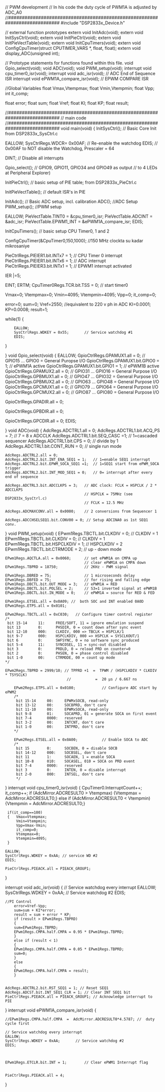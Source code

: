 // PWM development // In his code the duty cycle of PWM1A is adjusted by ADC_A0 //###########################################################################
#include "DSP2833x_Device.h"

// external function prototypes
extern void InitAdc(void);
extern void InitSysCtrl(void);
extern void InitPieCtrl(void);
extern void InitPieVectTable(void);
extern void InitCpuTimers(void);
extern void ConfigCpuTimer(struct CPUTIMER_VARS *, float, float);
extern void display_ADC(unsigned int);

// Prototype statements for functions found within this file.
void Gpio_select(void);
void ADC(void);
void PWM_setup(void);
interrupt void cpu_timer0_isr(void);
interrupt void adc_isr(void);           // ADC End of Sequence ISR
interrupt void ePWM1A_compare_isr(void); // EPWM COMPARE ISR

//Global Variables
float Vmax,Vtempmax;
float Vmin,Vtempmin;
float Vpp;
int it_comp;


float error;
float sum;
float Vref;
float KI;
float KP;
float result;


//########################################################################### // main code //###########################################################################
void main(void)
{
InitSysCtrl();               // Basic Core Init from DSP2833x_SysCtrl.c

EALLOW;
SysCtrlRegs.WDCR= 0x00AF;   // Re-enable the watchdog
EDIS;                       // 0x00AF  to NOT disable the Watchdog, Prescaler = 64

DINT;               // Disable all interrupts

Gpio_select();      // GPIO9, GPIO11, GPIO34 and GPIO49 as output
                    // to 4 LEDs at Peripheral Explorer)

InitPieCtrl();      // basic setup of PIE table; from DSP2833x_PieCtrl.c

InitPieVectTable(); // default ISR's in PIE

InitAdc();          // Basic ADC setup, incl. calibration
ADC();              //ADC Setup
PWM_setup();        //PWM setup


EALLOW;
PieVectTable.TINT0 = &cpu_timer0_isr;
PieVectTable.ADCINT = &adc_isr;
PieVectTable.EPWM1_INT = &ePWM1A_compare_isr;
EDIS;

InitCpuTimers();    // basic setup CPU Timer0, 1 and 2

ConfigCpuTimer(&CpuTimer0,150,1000); //150 MHz clockta su kadar mikrosaniye


PieCtrlRegs.PIEIER1.bit.INTx7 = 1;        // CPU Timer 0 interrupt
PieCtrlRegs.PIEIER1.bit.INTx6 = 1;        // ADC interrupt
PieCtrlRegs.PIEIER3.bit.INTx1 = 1;	      // EPWM1 interrupt activated

IER |=5;

EINT;
ERTM;
CpuTimer0Regs.TCR.bit.TSS = 0;  // start timer0

Vmax=0;
Vtempmax=0;
Vmin=4095;
Vtempmin=4095;
Vpp=0;
it_comp=0;


error=0;
sum=0;
Vref=2550;  //equivalent to 220 v ph in ADC
KI=0.0001;
KP=0.0008;
result=1;

while(1) {

        EALLOW;
        SysCtrlRegs.WDKEY = 0x55;       // Service watchdog #1
        EDIS;


}

}
void Gpio_select(void)
{
EALLOW;
GpioCtrlRegs.GPAMUX1.all = 0; // GPIO15 ... GPIO0 = General Puropse I/O
GpioCtrlRegs.GPAMUX1.bit.GPIO0 = 1; // ePWM1A active
GpioCtrlRegs.GPAMUX1.bit.GPIO1 = 1; // ePWM1B active
GpioCtrlRegs.GPAMUX2.all = 0; // GPIO31 ... GPIO16 = General Purpose I/O
GpioCtrlRegs.GPBMUX1.all = 0; // GPIO47 ... GPIO32 = General Purpose I/O
GpioCtrlRegs.GPBMUX2.all = 0; // GPIO63 ... GPIO48 = General Purpose I/O
GpioCtrlRegs.GPCMUX1.all = 0; // GPIO79 ... GPIO64 = General Purpose I/O
GpioCtrlRegs.GPCMUX2.all = 0; // GPIO87 ... GPIO80 = General Purpose I/O

GpioCtrlRegs.GPADIR.all = 0;

GpioCtrlRegs.GPBDIR.all = 0;

GpioCtrlRegs.GPCDIR.all = 0;
EDIS;

}
void ADC(void)
{
	AdcRegs.ADCTRL1.all = 0;
	AdcRegs.ADCTRL1.bit.ACQ_PS = 7; // 7 = 8 x ADCCLK
	AdcRegs.ADCTRL1.bit.SEQ_CASC =1; // 1=cascaded sequencer
	AdcRegs.ADCTRL1.bit.CPS = 0; // divide by 1
	AdcRegs.ADCTRL1.bit.CONT_RUN = 0; // single run mode

    AdcRegs.ADCTRL2.all = 0;
    AdcRegs.ADCTRL2.bit.INT_ENA_SEQ1 = 1;   // 1=enable SEQ1 interrupt
    AdcRegs.ADCTRL2.bit.EPWM_SOCA_SEQ1 =1;  // 1=SEQ1 start from ePWM_SOCA trigger
    AdcRegs.ADCTRL2.bit.INT_MOD_SEQ1 = 0;   // 0= interrupt after every end of sequence

    AdcRegs.ADCTRL3.bit.ADCCLKPS = 3;   // ADC clock: FCLK = HSPCLK / 2 * ADCCLKPS
                                        // HSPCLK = 75MHz (see DSP2833x_SysCtrl.c)
                                        // FCLK = 12.5 MHz

    AdcRegs.ADCMAXCONV.all = 0x0000;    // 2 conversions from Sequencer 1

    AdcRegs.ADCCHSELSEQ1.bit.CONV00 = 0; // Setup ADCINA0 as 1st SEQ1 conv.

}
void PWM_setup(void)
{
	EPwm1Regs.TBCTL.bit.CLKDIV = 0; // CLKDIV = 1
	EPwm1Regs.TBCTL.bit.CLKDIV =  0;	// CLKDIV = 1
	EPwm1Regs.TBCTL.bit.HSPCLKDIV = 1;	// HSPCLKDIV = 2
	EPwm1Regs.TBCTL.bit.CTRMODE = 2;	// up - down mode

	EPwm1Regs.AQCTLA.all = 0x0060;		// set ePWM1A on CMPA up
										// clear ePWM1A on CMPA down
	EPwm1Regs.TBPRD = 18750;			// 2KHz - PWM signal

	EPwm1Regs.DBRED = 75;				// 1 microseconds delay
	EPwm1Regs.DBFED = 75;				// for rising and falling edge
	EPwm1Regs.DBCTL.bit.OUT_MODE = 3;	// ePWM1A = RED
	EPwm1Regs.DBCTL.bit.POLSEL = 2;		// S3=1 inverted signal at ePWM1B
	EPwm1Regs.DBCTL.bit.IN_MODE = 0;	// ePWM1A = source for RED & FED

    EPwm1Regs.ETSEL.all = 0x0A09; //  both SOC and INT enabled 0A0D
	EPwm1Regs.ETPS.all = 0x0101;

	EPwm2Regs.TBCTL.all = 0xC030;   // Configure timer control register
	/*
	 bit 15-14     11:     FREE/SOFT, 11 = ignore emulation suspend
	 bit 13        0:      PHSDIR, 0 = count down after sync event
	 bit 12-10     000:    CLKDIV, 000 => TBCLK = HSPCLK/1
	 bit 9-7       000:    HSPCLKDIV, 000 => HSPCLK = SYSCLKOUT/1
	 bit 6         0:      SWFSYNC, 0 = no software sync produced
	 bit 5-4       11:     SYNCOSEL, 11 = sync-out disabled
	 bit 3         0:      PRDLD, 0 = reload PRD on counter=0
	 bit 2         0:      PHSEN, 0 = phase control disabled
	 bit 1-0       00:     CTRMODE, 00 = count up mode
	*/

	EPwm2Regs.TBPRD = 2999/10; // TPPRD +1  =  TPWM / (HSPCLKDIV * CLKDIV * TSYSCLK)
		                        //           =  20 µs / 6.667 ns

		EPwm2Regs.ETPS.all = 0x0100;            // Configure ADC start by ePWM2
		/*
		 bit 15-14     00:     EPWMxSOCB, read-only
		 bit 13-12     00:     SOCBPRD, don't care
		 bit 11-10     00:     EPWMxSOCA, read-only
		 bit 9-8       01:     SOCAPRD, 01 = generate SOCA on first event
		 bit 7-4       0000:   reserved
		 bit 3-2       00:     INTCNT, don't care
		 bit 1-0       00:     INTPRD, don't care
		*/

		EPwm2Regs.ETSEL.all = 0x0A00;           // Enable SOCA to ADC
		/*
		 bit 15        0:      SOCBEN, 0 = disable SOCB
		 bit 14-12     000:    SOCBSEL, don't care
		 bit 11        1:      SOCAEN, 1 = enable SOCA
		 bit 10-8      010:    SOCASEL, 010 = SOCA on PRD event
		 bit 7-4       0000:   reserved
		 bit 3         0:      INTEN, 0 = disable interrupt
		 bit 2-0       000:    INTSEL, don't care
		 */

}
interrupt void cpu_timer0_isr(void)
{
	CpuTimer0.InterruptCount++;
	it_comp++;
	if (AdcMirror.ADCRESULT0 > Vtempmax)
		{Vtempmax = AdcMirror.ADCRESULT0;}
	else if  (AdcMirror.ADCRESULT0 < Vtempmin)
		{Vtempmin = AdcMirror.ADCRESULT0;}

	 if(it_comp==100)
	 {	 Vmax=Vtempmax;
	 	 Vmin=Vtempmin;
	 	 Vpp=Vmax-Vmin;
		 it_comp=0;
		 Vtempmax=0;
		 Vtempmin=4095;
	 }

	EALLOW;
	SysCtrlRegs.WDKEY = 0xAA; // service WD #2
	EDIS;

	PieCtrlRegs.PIEACK.all = PIEACK_GROUP1;
}


interrupt void adc_isr(void)
{
   	// Service watchdog every interrupt
   	EALLOW;
	SysCtrlRegs.WDKEY = 0xAA;		// Service watchdog #2
	EDIS;

	//PI Control
		error=Vref-Vpp;
		sum=sum + KI*error;
		result = sum + error * KP;
		if (result > EPwm1Regs.TBPRD)
		{
		sum=EPwm1Regs.TBPRD;
		EPwm1Regs.CMPA.half.CMPA = 0.95 * EPwm1Regs.TBPRD;
		}
		else if (result < 1)
	    {
		EPwm1Regs.CMPA.half.CMPA = 0.05 * EPwm1Regs.TBPRD;
		sum=0;
		}
		else
	    {
		EPwm1Regs.CMPA.half.CMPA = result;
		}


	AdcRegs.ADCTRL2.bit.RST_SEQ1 = 1; // Reset SEQ1
	AdcRegs.ADCST.bit.INT_SEQ1_CLR = 1; // Clear INT SEQ1 bit
	PieCtrlRegs.PIEACK.all = PIEACK_GROUP1; // Acknowledge interrupt to PIE
}
interrupt void ePWM1A_compare_isr(void)
{

	//EPwm1Regs.CMPA.half.CMPA  =  AdcMirror.ADCRESULT0*4.5787;	//  duty cycle first

   	// Service watchdog every interrupt
   	EALLOW;
	SysCtrlRegs.WDKEY = 0xAA;		// Service watchdog #2
	EDIS;



	EPwm1Regs.ETCLR.bit.INT = 1;		// Clear ePWM1 Interrupt flag


   	PieCtrlRegs.PIEACK.all = 4;
}
